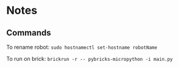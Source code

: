 # Notes

## Commands
To rename robot:
`sudo hostnamectl set-hostname robotName`

To run on brick:
`brickrun -r -- pybricks-micropython -i main.py`

